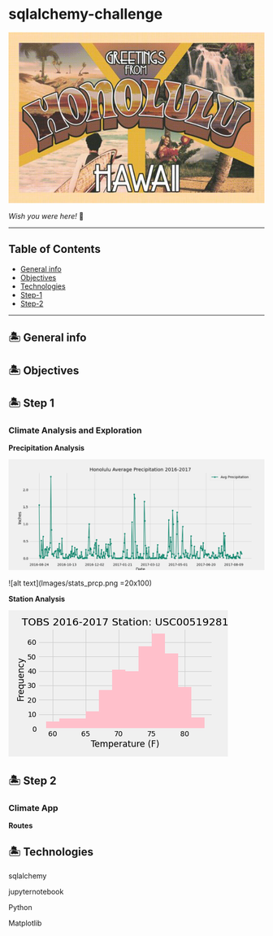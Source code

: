 # sqlalchemy-challenge

![alt text](Images/honolulu_postcard.jpg)

*Wish you were here!* :hibiscus:

- - - - - - - - - - - - - - - - - - - - - - - - - - - - - - - - - - - - - - - - -

## Table of Contents
* [General info](#general-info)
* [Objectives](#objectives)
* [Technologies](#technologies)
* [Step-1](#Step-1)
* [Step-2](#Step-2)

- - - - - - - - - - - - - - - - - - - - - - - - - - - - - - - - - - - - - - - - -

## :desert_island: General info

## :desert_island: Objectives

## :desert_island: Step 1

### Climate Analysis and Exploration

**Precipitation Analysis**

![alt text](Images/avg_prcp.png)

![alt text](Images/stats_prcp.png =20x100)

**Station Analysis**

![alt text](Images/tobs_hist.png)

## :desert_island: Step 2

### Climate App

**Routes**

## :desert_island: Technologies

sqlalchemy

jupyternotebook

Python

Matplotlib